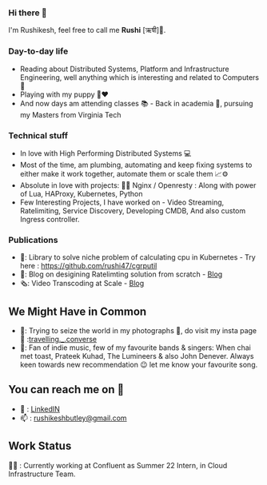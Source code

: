 ### Hi there 👋

<!--
**rushi47/rushi47** is a ✨ _special_ ✨ repository because its `README.md` (this file) appears on your GitHub profile.

Here are some ideas to get you started:

- 🔭 I’m currently working on ...
- 🌱 I’m currently learning ...
- 👯 I’m looking to collaborate on ...
- 🤔 I’m looking for help with ...
- 💬 Ask me about ...
- 📫 How to reach me: ...
- 😄 Pronouns: ...
- ⚡ Fun fact: ...
-->
I'm Rushikesh, feel free to call me **Rushi** [ऋषी]🧔.

### Day-to-day life

* Reading about Distributed Systems, Platform and Infrastructure Engineering, well anything which is interesting and related to Computers 🙂
* Playing with my puppy 🐶❤️
* And now days am attending classes 📚 - Back in academia 🏫, pursuing my Masters from Virginia Tech

### Technical stuff

* In love with High Performing Distributed Systems 💻
* Most of the time, am plumbing, automating and keep fixing systems to either make it work together, automate them or scale them 📈⚙️
* Absolute in love with projects: 🧑‍🏭
    Nginx / Openresty : Along with power of Lua, HAProxy, Kubernetes, Python
* Few Interesting Projects, I have worked on - Video Streaming, Ratelimiting, Service Discovery, Developing CMDB, And also custom Ingress controller.

### Publications

* 📕: Library to solve niche problem of calculating cpu in Kubernetes - Try here : https://github.com/rushi47/cgrputil
* 📄: Blog on desigining Ratelimting solution from scratch - [Blog](https://www.egnyte.com/blog/post/how-egnyte-uses-rate-limiting-to-dynamically-scale)
* 🗞️: Video Transcoding at Scale - [Blog](https://www.egnyte.com/blog/post/transcoding-how-we-serve-videos-at-scale)

## We Might Have in Common

* 🎴: Trying to seize the world in my photographs 📸, do visit my insta page 🙂 :[travelling._.converse](https://www.instagram.com/travelling._.converse/)
* 🎵: Fan of indie music, few of my favourite bands & singers: When chai met toast, Prateek Kuhad, The Lumineers & also John Denever. 
Always keen towards new recommendation 😉 let me know your favourite song.

## You can reach me on 💭
* 🔗 : [LinkedIN](https://linkedin.com/in/rushikeshbutley)
* 📫 : rushikeshbutley@gmail.com

## Work Status
👷‍♀️ : Currently working at Confluent as Summer 22 Intern, in Cloud Infrastructure Team.
